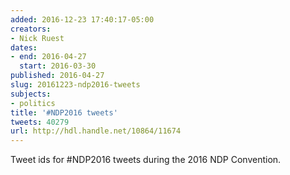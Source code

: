 ```yaml
---
added: 2016-12-23 17:40:17-05:00
creators:
- Nick Ruest
dates:
- end: 2016-04-27
  start: 2016-03-30
published: 2016-04-27
slug: 20161223-ndp2016-tweets
subjects:
- politics
title: '#NDP2016 tweets'
tweets: 40279
url: http://hdl.handle.net/10864/11674
---
```


Tweet ids for #NDP2016 tweets during the 2016 NDP Convention.
